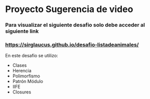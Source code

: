 # Proyecto Sugerencia de video
### Para visualizar el siguiente desafio solo debe acceder al siguiente link
### https://sirglaucus.github.io/desafio-listadeanimales/

En este desafio se utilizo:
- Clases
- Herencia
- Polimorfismo
- Patrón Módulo
- IIFE
- Closures